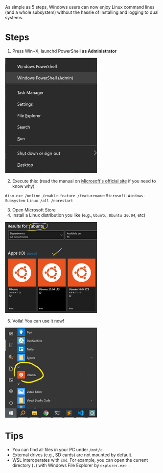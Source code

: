As simple as 5 steps, Windows users can now enjoy Linux command lines (and a whole subsystem) without the hassle of installing and logging to dual systems.


# Steps
1. Press Win+X, launchd PowerShell **as Administrator**  
<img src="etc/powershell.png" alt="PowerShell" width="300"/>

2. Execute this: (read the manual on [Microsoft's official site](https://docs.microsoft.com/en-us/windows/wsl/install-win10) if you need to know why)
```
dism.exe /online /enable-feature /featurename:Microsoft-Windows-Subsystem-Linux /all /norestart
```

3. Open Microsoft Store
4. Install a Linux distribution you like (e.g., `Ubuntu`, `Ubuntu 20.04`, etc)  
<img src="etc/linux.png" alt="Linux" width="300"/>

5. Voila! You can use it now!
<img src="etc/wsl.png" alt="WSL" width="300"/>


# Tips
- You can find all files in your PC under `/mnt/c`.
- External drives (e.g., SD cards) are not mounted by default.
- WSL interoperates with `cmd`. For example, you can open the current directory (`.`) with Windows File Explorer by `explorer.exe .` 

